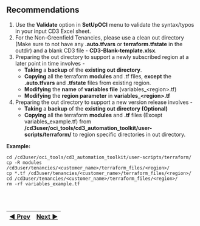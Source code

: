 ## Recommendations

1. Use the **Validate** option in **SetUpOCI** menu to validate the syntax/typos in your input CD3 Excel sheet.
2. For the Non-Greenfield Tenancies, please use a clean out directory (Make sure to not have any **.auto.tfvars** or **terraform.tfstate** in the outdir) and a blank CD3 file -
**CD3-Blank-template.xlsx**.
3. Preparing the out directory to support a newly subscribed region at a later point in time involves -
    * **Taking** a **backup** of the **existing out directory**.
    * **Copying** all the terraform **modules** and .tf files, **except** the **.auto.tfvars** and **.tfstate** files from existing region.
    * **Modifying** the **name** of **variables file** (variables_\<region>.tf)
    * **Modifying** the **region parameter** in **variables_\<region>.tf**
4. Preparing the out directory to support a new version release involves -
    * **Taking** a **backup** of the **existing out directory (Optional)**
    * **Copying** all the terraform **modules** and **.tf** files (Except variables_example.tf) from **/cd3user/oci_tools/cd3_automation_toolkit/user-scripts/terraform/** to region specific directories in out directory.

**Example:**

```
cd /cd3user/oci_tools/cd3_automation_toolkit/user-scripts/terraform/
cp -R modules /cd3user/tenancies/<customer_name>/terraform_files/<region>/
cp *.tf /cd3user/tenancies/<customer_name>/terraform_files/<region>/
cd /cd3user/tenancies/<customer_name>/terraform_files/<region>/
rm -rf variables_example.tf
```
<br><br>
<div align='center'>

| <a href="/README.md#table-of-contents-bookmark">:arrow_backward: Prev</a> | <a href="/cd3_automation_toolkit/documentation/user_guide/RestructuringOutDirectory.md">Next :arrow_forward:</a> |
| :---- | -------: |
  
</div>
